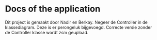 # Docs of the application
Dit project is gemaakt door Nadir en Berkay.
Negeer de Controller in de klassediagram. Deze is er perongeluk bijgevoegd. Correcte versie zonder de Controller klasse wordt zsm geupload.
